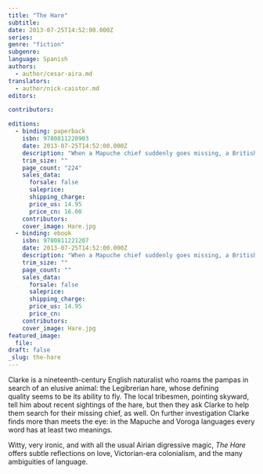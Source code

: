 ```yaml
---
title: "The Hare"
subtitle:
date: 2013-07-25T14:52:00.000Z
series:
genre: "fiction"
subgenre:
language: Spanish
authors:
  - author/cesar-aira.md
translators:
  - author/nick-caistor.md
editors:

contributors:

editions:
  - binding: paperback
    isbn: 9780811220903
    date: 2013-07-25T14:52:00.000Z
    description: "When a Mapuche chief suddenly goes missing, a British naturalist is asked to find him in the vast Argentine pampas "
    trim_size: ""
    page_count: "224"
    sales_data:
      forsale: false
      saleprice:
      shipping_charge:
      price_us: 14.95
      price_cn: 16.00
    contributors:
    cover_image: Hare.jpg
  - binding: ebook
    isbn: 9780811221207
    date: 2013-07-25T14:52:00.000Z
    description: "When a Mapuche chief suddenly goes missing, a British naturalist is asked to find him in the vast Argentine pampas "
    trim_size: ""
    page_count: ""
    sales_data:
      forsale: false
      saleprice:
      shipping_charge:
      price_us: 14.95
      price_cn:
    contributors:
    cover_image: Hare.jpg
featured_image:
  file:
draft: false
_slug: the-hare
---
```


Clarke is a nineteenth-century English naturalist who roams the pampas in search of an elusive animal: the Legibrerian hare, whose defining quality seems to be its ability to fly. The local tribesmen, pointing skyward, tell him about recent sightings of the hare, but then they ask Clarke to help them search for their missing chief, as well. On further investigation Clarke finds more than meets the eye: in the Mapuche and Voroga languages every word has at least two meanings.

Witty, very ironic, and with all the usual Airian digressive magic, _The Hare_ offers subtle reflections on love, Victorian-era colonialism, and the many ambiguities of language.

